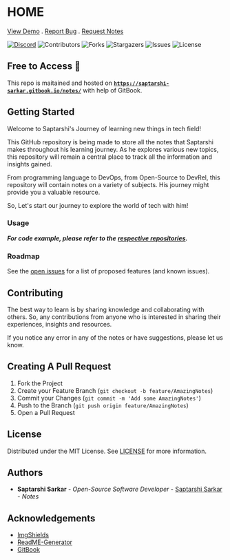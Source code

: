 # HOME

[View Demo](https://saptarshi-sarkar.gitbook.io/notes/) . [Report Bug](https://github.com/SaptarshiSarkar12/notes/issues/new?assignees=&labels=bug&projects=&template=bug.yml&title=%5BBug%5D%3A+%3Ctitle%3E) . [Request Notes](https://github.com/SaptarshiSarkar12/notes/issues/new?assignees=&labels=new+notes+request&projects=&template=notes.yml&title=%5BResource%5D+%3Ctitle%3E)

[![Discord](https://img.shields.io/discord/1034035416300519454)](https://discord.gg/DeT4jXPfkG) ![Contributors](https://img.shields.io/github/contributors/SaptarshiSarkar12/notes?color=dark-green) ![Forks](https://img.shields.io/github/forks/SaptarshiSarkar12/notes?style=social) ![Stargazers](https://img.shields.io/github/stars/SaptarshiSarkar12/notes?style=social) ![Issues](https://img.shields.io/github/issues/SaptarshiSarkar12/notes) ![License](https://img.shields.io/github/license/SaptarshiSarkar12/notes)

## Free to Access 💸

This repo is maitained and hosted on [**`https://saptarshi-sarkar.gitbook.io/notes/`**](https://saptarshi-sarkar.gitbook.io/notes/) with help of GitBook.

## Getting Started

Welcome to Saptarshi's Journey of learning new things in tech field!

This GitHub repository is being made to store all the notes that Saptarshi makes throughout his learning journey. As he explores various new topics, this repository will remain a central place to track all the information and insights gained.

From programming language to DevOps, from Open-Source to DevRel, this repository will contain notes on a variety of subjects. His journey might provide you a valuable resource.

So, Let's start our journey to explore the world of tech with him!

### Usage

_**For code example, please refer to the**_ [_**respective repositories**_](https://github.com/SaptarshiSarkar12?tab=repositories)_**.**_

### Roadmap

See the [open issues](https://github.com/SaptarshiSarkar12/notes/issues) for a list of proposed features (and known issues).

## Contributing

The best way to learn is by sharing knowledge and collaborating with others. So, any contributions from anyone who is interested in sharing their experiences, insights and resources.

If you notice any error in any of the notes or have suggestions, please let us know.

## Creating A Pull Request

1. Fork the Project
2. Create your Feature Branch (`git checkout -b feature/AmazingNotes`)
3. Commit your Changes (`git commit -m 'Add some AmazingNotes'`)
4. Push to the Branch (`git push origin feature/AmazingNotes`)
5. Open a Pull Request

## License

Distributed under the MIT License. See [LICENSE](LICENSE.md) for more information.

## Authors

* **Saptarshi Sarkar** - _Open-Source Software Developer_ - [Saptarshi Sarkar](http://github.com/SaptarshiSarkar12/) - _Notes_

## Acknowledgements

* [ImgShields](https://shields.io/)
* [ReadME-Generator](https://github.com/ShaanCoding/ReadME-Generator)
* [GitBook](https://gitbook.com/)
